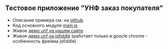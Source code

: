 ## Тестовое приложение "УНФ заказ покупателя"
- Описание примера см. на [github](https://github.com/oknosoft/metadata.js/tree/master/examples/unf)
- Код основного модуля [main.js](https://github.com/oknosoft/metadata.js/blob/master/examples/unf/js/main.js)
- Живое [демо unf на нашем сайте](http://www.oknosoft.ru/assets/examples/unf/)
- Живое [демо unf на jsfiddle](https://jsfiddle.net/oknosoft/yza3msa9/) (работает только в goocle chrome - особенность фрейма jsfiddle)